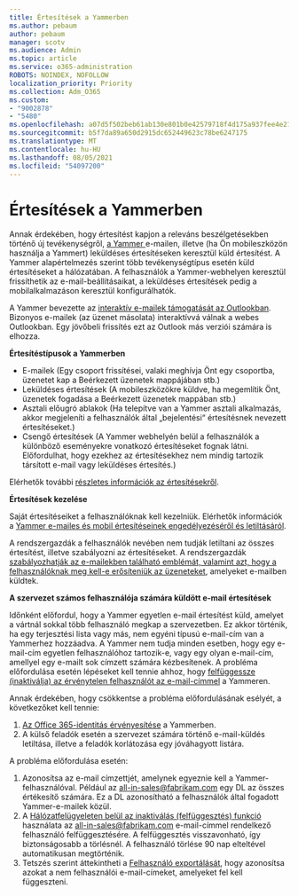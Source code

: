 ```yaml
---
title: Értesítések a Yammerben
ms.author: pebaum
author: pebaum
manager: scotv
ms.audience: Admin
ms.topic: article
ms.service: o365-administration
ROBOTS: NOINDEX, NOFOLLOW
localization_priority: Priority
ms.collection: Adm_O365
ms.custom:
- "9002878"
- "5480"
ms.openlocfilehash: a07d5f502beb61ab130e801b0e42579718f4d175a937fee4e21ab9f7339dbffd
ms.sourcegitcommit: b5f7da89a650d2915dc652449623c78be6247175
ms.translationtype: MT
ms.contentlocale: hu-HU
ms.lasthandoff: 08/05/2021
ms.locfileid: "54097200"
---
```

# <a name="notifications-in-yammer"></a>Értesítések a Yammerben

Annak érdekében, hogy értesítést kapjon a releváns beszélgetésekben történő új tevékenységről, [a Yammer ](https://support.microsoft.com/en-gb/office/enable-or-disable-yammer-email-and-phone-notifications-93e530e0-189f-4768-8f28-7683d48cc996)e-mailen, illetve (ha Ön mobileszközön használja a Yammert) leküldéses értesítéseken keresztül küld értesítést. A Yammer alapértelmezés szerint több tevékenységtípus esetén küld értesítéseket a hálózatában. A felhasználók a Yammer-webhelyen keresztül frissíthetik az e-mail-beállításaikat, a leküldéses értesítések pedig a mobilalkalmazáson keresztül konfigurálhatók. 

A Yammer bevezette az [interaktív e-mailek támogatását az Outlookban](https://techcommunity.microsoft.com/t5/outlook-blog/interactive-yammer-emails-in-outlook-on-the-web-are-here/ba-p/1209420). Bizonyos e-mailek (az üzenet másolata) interaktívvá válnak a webes Outlookban. Egy jövőbeli frissítés ezt az Outlook más verziói számára is elhozza.

**Értesítéstípusok a Yammerben**

- E-mailek (Egy csoport frissítései, valaki meghívja Önt egy csoportba, üzenetet kap a Beérkezett üzenetek mappájában stb.)
- Leküldéses értesítések (A mobileszközökre küldve, ha megemlítik Önt, üzenetek fogadása a Beérkezett üzenetek mappában stb.)
- Asztali előugró ablakok (Ha telepítve van a Yammer asztali alkalmazás, akkor megjeleníti a felhasználók által „bejelentési“ értesítésnek nevezett értesítéseket.)
- Csengő értesítések (A Yammer webhelyén belül a felhasználók a különböző eseményekre vonatkozó értesítéseket fognak látni. Előfordulhat, hogy ezekhez az értesítésekhez nem mindig tartozik társított e-mail vagy leküldéses értesítés.)

Elérhetők további [részletes információk az értesítésekről](https://support.microsoft.com/en-gb/office/enable-or-disable-yammer-email-and-phone-notifications-93e530e0-189f-4768-8f28-7683d48cc996).

**Értesítések kezelése**

Saját értesítéseiket a felhasználóknak kell kezelniük. Elérhetők információk a [Yammer e-mailes és mobil értesítéseinek engedélyezéséről és letiltásáról](https://support.microsoft.com/en-gb/office/enable-or-disable-yammer-email-and-phone-notifications-93e530e0-189f-4768-8f28-7683d48cc996). 

A rendszergazdák a felhasználók nevében nem tudják letiltani az összes értesítést, illetve szabályozni az értesítéseket. A rendszergazdák [szabályozhatják az e-mailekben található emblémát, valamint azt, hogy a felhasználóknak meg kell-e erősíteniük az üzeneteket](https://docs.microsoft.com/yammer/configure-your-yammer-network/configure-email-and-yammer), amelyeket e-mailben küldtek.

**A szervezet számos felhasználója számára küldött e-mail értesítések**

Időnként előfordul, hogy a Yammer egyetlen e-mail értesítést küld, amelyet a vártnál sokkal több felhasználó megkap a szervezetben. Ez akkor történik, ha egy terjesztési lista vagy más, nem egyéni típusú e-mail-cím van a Yammerhez hozzáadva. A Yammer nem tudja minden esetben, hogy egy e-mail-cím egyetlen felhasználóhoz tartozik-e, vagy egy olyan e-mail-cím, amellyel egy e-mailt sok címzett számára kézbesítenek. A probléma előfordulása esetén lépéseket kell tennie ahhoz, hogy [felfüggessze (inaktiválja) az érvénytelen felhasználót az e-mail-címmel](https://docs.microsoft.com/yammer/manage-yammer-users/add-block-or-remove-users#remove-users) a Yammeren. 

Annak érdekében, hogy csökkentse a probléma előfordulásának esélyét, a következőket kell tennie:

1. [Az Office 365-identitás érvényesítése](https://docs.microsoft.com/yammer/configure-your-yammer-network/enforce-office-365-identity) a Yammerben.
2. A külső feladók esetén a szervezet számára történő e-mail-küldés letiltása, illetve a feladók korlátozása egy jóváhagyott listára.

A probléma előfordulása esetén:

1. Azonosítsa az e-mail címzettjét, amelynek egyeznie kell a Yammer-felhasználóval. Például az all-in-sales@fabrikam.com egy DL az összes értékesítő számára. Ez a DL azonosítható a felhasználók által fogadott Yammer-e-mailek közül.
2. A [Hálózatfelügyeleten belül az inaktiválás (felfüggesztés) funkció](https://docs.microsoft.com/yammer/manage-yammer-users/add-block-or-remove-users#remove-users) használata az all-in-sales@fabrikam.com e-mail-címmel rendelkező felhasználó felfüggesztésére. A felfüggesztés visszavonható, így biztonságosabb a törlésnél. A felhasználó törlése 90 nap elteltével automatikusan megtörténik.
3. Tetszés szerint áttekintheti a [Felhasználó exportálását](https://docs.microsoft.com/yammer/manage-security-and-compliance/export-yammer-enterprise-data#ExportUsers), hogy azonosítsa azokat a nem felhasználói e-mail-címeket, amelyeket fel kell függeszteni.
